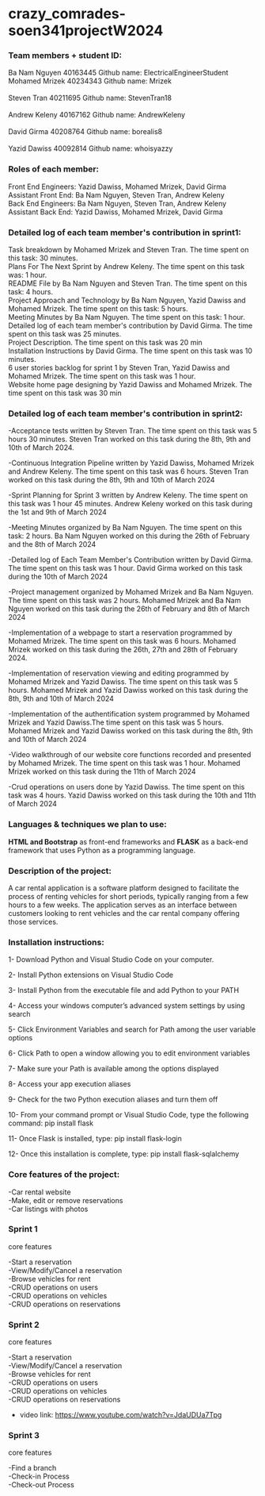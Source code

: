# crazy_comrades-soen341projectW2024

### Team members + student ID: <br>
Ba Nam Nguyen	  40163445	         Github name: ElectricalEngineerStudent<br>
Mohamed Mrizek	40234343	         Github name: Mrizek<br>	 
Steven Tran	    40211695	         Github name: StevenTran18<br> 	 
Andrew Keleny  	40167162           Github name: AndrewKeleny<br>	 	 
David Girma	    40208764	         Github name: borealis8<br> 	 
Yazid Dawiss	  40092814	         Github name: whoisyazzy<br>

### Roles of each member: <br>
Front End Engineers: Yazid Dawiss, Mohamed Mrizek, David Girma <br>
Assistant Front End: Ba Nam Nguyen, Steven Tran, Andrew Keleny <br>
Back End Engineers: Ba Nam Nguyen, Steven Tran, Andrew Keleny <br>
Assistant Back End: Yazid Dawiss, Mohamed Mrizek, David Girma <br>

### Detailed log of each team member's contribution in sprint1: <br>
Task breakdown by Mohamed Mrizek and Steven Tran. The time spent on this task: 30 minutes. <br> 
Plans For The Next Sprint by Andrew Keleny. The time spent on this task was: 1 hour. <br>
README File by Ba Nam Nguyen and Steven Tran. The time spent on this task: 4 hours. <br> 
Project Approach and Technology by Ba Nam Nguyen, Yazid Dawiss and Mohamed Mrizek. The time spent on this task: 5 hours. <br> 
Meeting Minutes by Ba Nam Nguyen. The time spent on this task: 1 hour. <br> 
Detailed log of each team member's contribution by David Girma. The time spent on this task was 25 minutes. <br> 
Project Description. The time spent on this task was 20 min <br> 
Installation Instructions by David Girma. The time spent on this task was 10 minutes. <br> 
6 user stories backlog for sprint 1 by Steven Tran, Yazid Dawiss and Mohamed Mrizek. The time spent on this task was 1 hour. <br> 
Website home page designing by Yazid Dawiss and Mohamed Mrizek. The time spent on this task was 30 min <br> 

### Detailed log of each team member's contribution in sprint2: <br>

-Acceptance tests written by Steven Tran. The time spent on this task was 5 hours 30 minutes. Steven Tran worked on this task during the 8th, 9th and 10th of March 2024. <br>

-Continuous Integration Pipeline written by Yazid Dawiss, Mohamed Mrizek and Andrew Keleny. The time spent on this task was 6 hours. Steven Tran worked on this task during the 8th, 9th and 10th of March 2024 <br> 

-Sprint Planning for Sprint 3 written by Andrew Keleny. The time spent on this task was 1 hour 45 minutes. Andrew Keleny worked on this task during the 1st and 9th of March 2024  <br>

-Meeting Minutes organized by Ba Nam Nguyen. The time spent on this task: 2 hours. Ba Nam Nguyen worked on this during the 26th of February and the 8th of March 2024 <br>

-Detailed log of Each Team Member's Contribution written by David Girma. The time spent on this task was 1 hour. David Girma worked on this task during the 10th of March 2024 <br>

-Project management organized by Mohamed Mrizek and Ba Nam Nguyen. The time spent on this task was 2 hours. Mohamed Mrizek and Ba Nam Nguyen worked on this task during the 26th of February and 8th of March 2024 <br>

-Implementation of a webpage to start a reservation programmed by Mohamed Mrizek. The time spent on this task was 6 hours. Mohamed Mrizek worked on this task during the 26th, 27th and 28th of February 2024. <br>

-Implementation of reservation viewing and editing programmed by Mohamed Mrizek and Yazid Dawiss. The time spent on this task was 5 hours. Mohamed Mrizek and Yazid Dawiss worked on this task during the 8th, 9th and 10th of March 2024 <br>

-Implementation of the authentification system programmed by Mohamed Mrizek and Yazid Dawiss.The time spent on this task was 5 hours. Mohamed Mrizek and Yazid Dawiss worked on this task during the 8th, 9th and 10th of March 2024 <br>

-Video walkthrough of our website core functions recorded and presented by Mohamed Mrizek. The time spent on this task was 1 hour. Mohamed Mrizek worked on this task during the 11th of March 2024 <br>

-Crud operations on users done by Yazid Dawiss. The time spent on this task was 4 hours. Yazid Dawiss worked on this task during the 10th and 11th of March 2024 <br>


### Languages & techniques we plan to use: <br>
**HTML and Bootstrap** as front-end frameworks and **FLASK** as a back-end framework that uses Python as a programming language. <br>

### Description of the project:<br>

A car rental application is a software platform designed to facilitate the process of renting vehicles for short periods, typically ranging from a few hours to a few weeks. The application serves as an interface between customers looking to rent vehicles and the car rental company offering those services. <br>

### Installation instructions: <br>
1- Download Python and Visual Studio Code on your computer. <br>

2- Install Python extensions on Visual Studio Code  <br>

3- Install Python from the executable file and add Python to your PATH  <br>

4- Access your windows computer’s advanced system settings by using search  <br>

5- Click Environment Variables and search for Path among the user variable options  <br>

6- Click Path to open a window allowing you to edit environment variables  <br>

7- Make sure your Path is available among the options displayed  <br>

8- Access your app execution aliases  <br>

9- Check for the two Python execution aliases and turn them off  <br>

10- From your command prompt or Visual Studio Code, type the following command: pip install flask  <br>

11- Once Flask is installed, type: pip install flask-login  <br>

12- Once this installation is complete, type: pip install flask-sqlalchemy <br>

### Core features of the project: <br>

-Car rental website<br> -Make, edit or remove reservations<br> -Car listings with photos<br>


### Sprint 1 <br>

core features <br>

-Start a reservation <br>
-View/Modify/Cancel a reservation <br>
-Browse vehicles for rent <br>
-CRUD operations on users <br>
-CRUD operations on vehicles <br>
-CRUD operations on reservations <br>

### Sprint 2 <br>

core features <br>


-Start a reservation <br>
-View/Modify/Cancel a reservation <br>
-Browse vehicles for rent <br>
-CRUD operations on users <br>
-CRUD operations on vehicles <br>
-CRUD operations on reservations <br>
- video link: https://www.youtube.com/watch?v=JdaUDUa7Tpg <br>

### Sprint 3 <br>

core features <br>

-Find a branch <br>
-Check-in Process <br>
-Check-out Process <br>


 
